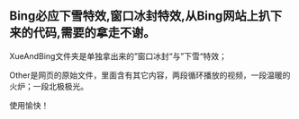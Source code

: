 ## Bing必应下雪特效,窗口冰封特效,从Bing网站上扒下来的代码,需要的拿走不谢。

XueAndBing文件夹是单独拿出来的”窗口冰封“与”下雪“特效；

Other是网页的原始文件，里面含有其它内容，两段循环播放的视频，一段温暖的火炉；一段北极极光。

使用愉快！
